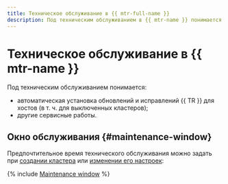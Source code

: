 ```yaml
---
title: Техническое обслуживание в {{ mtr-full-name }}
description: Под техническим обслуживанием в {{ mtr-name }} понимается автоматическая установка обновлений и исправлений для хостов (в т. ч. для выключенных кластеров), изменение класса хостов и размера хранилища и другие сервисные работы.
---
```


# Техническое обслуживание в {{ mtr-name }}

Под техническим обслуживанием понимается:

* автоматическая установка обновлений и исправлений {{ TR }} для хостов (в т. ч. для выключенных кластеров);
* другие сервисные работы.

## Окно обслуживания {#maintenance-window}

Предпочтительное время технического обслуживания можно задать при [создании кластера](../operations/cluster-create.md) или [изменении его настроек](../operations/cluster-update.md):

{% include [Maintenance window](../../_includes/mdb/maintenance-window.md) %}
